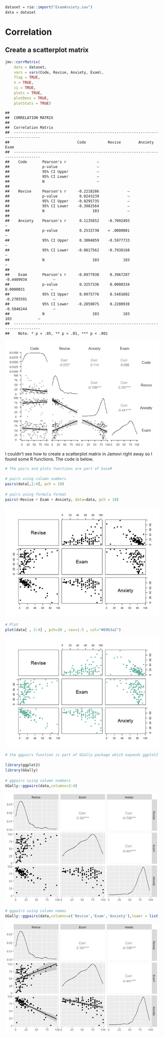 ``` r
dataset = rio::import("ExamAnxiety.sav")
data = dataset
```

Correlation
===========

Create a scatterplot matrix
---------------------------

``` r
jmv::corrMatrix(
    data = dataset,
    vars = vars(Code, Revise, Anxiety, Exam),
    flag = TRUE,
    n = TRUE,
    ci = TRUE,
    plots = TRUE,
    plotDens = TRUE,
    plotStats = TRUE)
```

    ## 
    ##  CORRELATION MATRIX
    ## 
    ##  Correlation Matrix                                                                 
    ##  ---------------------------------------------------------------------------------- 
    ##                               Code          Revise        Anxiety       Exam        
    ##  ---------------------------------------------------------------------------------- 
    ##    Code       Pearson's r              —                                            
    ##               p-value                  —                                            
    ##               95% CI Upper             —                                            
    ##               95% CI Lower             —                                            
    ##               N                        —                                            
    ##                                                                                     
    ##    Revise     Pearson's r     -0.2218286             —                              
    ##               p-value          0.0243239             —                              
    ##               95% CI Upper    -0.0295735             —                              
    ##               95% CI Lower    -0.3982564             —                              
    ##               N                      103             —                              
    ##                                                                                     
    ##    Anxiety    Pearson's r      0.1135652    -0.7092493             —                
    ##               p-value          0.2533730    < .0000001             —                
    ##               95% CI Upper     0.3004859    -0.5977733             —                
    ##               95% CI Lower    -0.0817562    -0.7938168             —                
    ##               N                      103           103             —                
    ##                                                                                     
    ##    Exam       Pearson's r     -0.0977938     0.3967207    -0.4409934            —   
    ##               p-value          0.3257336     0.0000334     0.0000031            —   
    ##               95% CI Upper     0.0975776     0.5481602    -0.2705591            —   
    ##               95% CI Lower    -0.2859075     0.2200938    -0.5846244            —   
    ##               N                      103           103           103            —   
    ##  ---------------------------------------------------------------------------------- 
    ##    Note. * p < .05, ** p < .01, *** p < .001

![](Week-6-correlation-Rnotebook_files/figure-markdown_github/unnamed-chunk-2-1.png)
I couldn’t see how to create a scatterplot matrix in Jamovi right away
so I found some R functions. The code is below.

``` r
# The pairs and plots functions are part of baseR

# pairs using column numbers
pairs(data[,2:4], pch = 19)

# pairs using formula format
pairs(~Revise + Exam + Anxiety, data=data, pch = 19)
```

![](Week-6-correlation-Rnotebook_files/figure-markdown_github/unnamed-chunk-3-1.png)

``` r
# Plot
plot(data[ , 2:4] , pch=20 , cex=1.5 , col="#69b3a2")
```

![](Week-6-correlation-Rnotebook_files/figure-markdown_github/unnamed-chunk-3-2.png)

``` r
# the ggpairs function is part of GGally package which expands ggplot2 package

library(ggplot2)
library(GGally)

# ggpairs using column numbers
GGally::ggpairs(data,columns=2:4)
```

![](Week-6-correlation-Rnotebook_files/figure-markdown_github/unnamed-chunk-3-3.png)

``` r
# ggpairs using column names
GGally::ggpairs(data,columns=c('Revise','Exam','Anxiety'),lower = list(continuous = "smooth"))
```

![](Week-6-correlation-Rnotebook_files/figure-markdown_github/unnamed-chunk-3-4.png)
